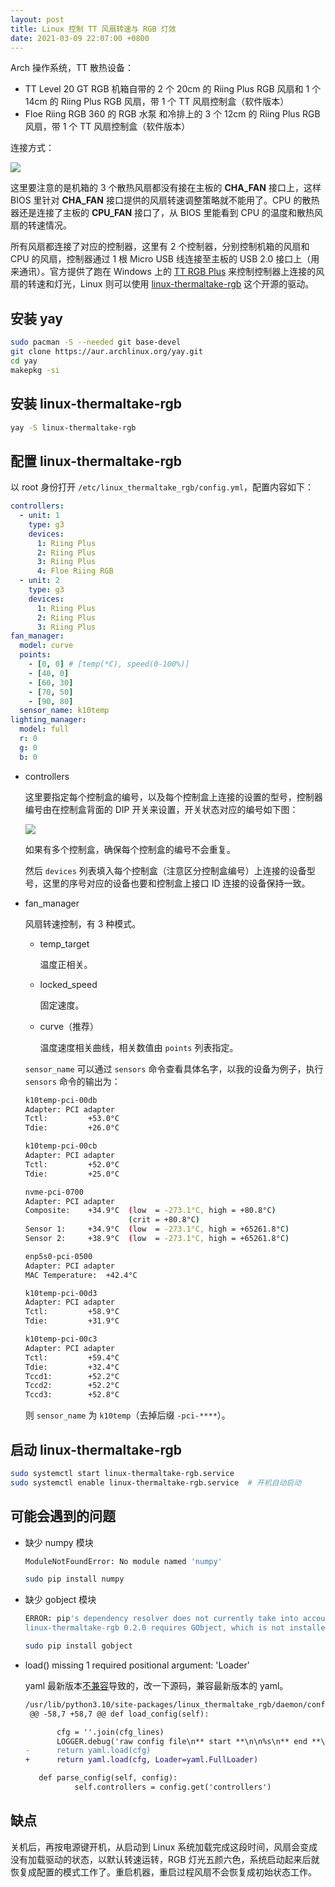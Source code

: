 ```yaml
---
layout: post
title: Linux 控制 TT 风扇转速与 RGB 灯效
date: 2021-03-09 22:07:00 +0800
---
```


Arch 操作系统，TT 散热设备：

- TT Level 20 GT RGB 机箱自带的 2 个 20cm 的 Riing Plus RGB 风扇和 1 个 14cm 的 Riing Plus RGB 风扇，带 1 个 TT 风扇控制盒（软件版本）
- Floe Riing RGB 360 的 RGB 水泵 和冷排上的 3 个 12cm 的 Riing Plus RGB 风扇，带 1 个 TT 风扇控制盒（软件版本）

连接方式：

![](/assets/2021-03-09-chassis-tt-rgb-fan-linux-driver-device-link-ilustration.png)

这里要注意的是机箱的 3 个散热风扇都没有接在主板的 **CHA_FAN** 接口上，这样 BIOS 里针对 **CHA_FAN** 接口提供的风扇转速调整策略就不能用了。CPU 的散热器还是连接了主板的 **CPU_FAN** 接口了，从 BIOS 里能看到 CPU 的温度和散热风扇的转速情况。

所有风扇都连接了对应的控制器，这里有 2 个控制器，分别控制机箱的风扇和 CPU 的风扇，控制器通过 1 根 Micro USB 线连接至主板的 USB 2.0 接口上（用来通讯）。官方提供了跑在 Windows 上的 [TT RGB Plus](https://ttrgbplus.thermaltake.com/cn/) 来控制控制器上连接的风扇的转速和灯光，Linux 则可以使用 [linux-thermaltake-rgb](https://github.com/chestm007/linux_thermaltake_riing) 这个开源的驱动。

## 安装 yay

```bash
sudo pacman -S --needed git base-devel
git clone https://aur.archlinux.org/yay.git
cd yay
makepkg -si
```

## 安装 linux-thermaltake-rgb

```bash
yay -S linux-thermaltake-rgb
```

## 配置 linux-thermaltake-rgb

以 root 身份打开 `/etc/linux_thermaltake_rgb/config.yml`，配置内容如下：

```yaml
controllers:
  - unit: 1
    type: g3
    devices:
      1: Riing Plus
      2: Riing Plus
      3: Riing Plus
      4: Floe Riing RGB
  - unit: 2
    type: g3
    devices:
      1: Riing Plus
      2: Riing Plus
      3: Riing Plus
fan_manager:
  model: curve
  points:
    - [0, 0] # [temp(*C), speed(0-100%)]
    - [40, 0]
    - [60, 30]
    - [70, 50]
    - [90, 80]
  sensor_name: k10temp
lighting_manager:
  model: full
  r: 0
  g: 0
  b: 0
```

- controllers

  这里要指定每个控制盒的编号，以及每个控制盒上连接的设置的型号，控制器编号由在控制盒背面的 DIP 开关来设置，开关状态对应的编号如下图：

  ![](/assets/2021-03-09-chassis-tt-rgb-fan-linux-driver-controller-dip-number.png)

  如果有多个控制盒，确保每个控制盒的编号不会重复。

  然后 `devices` 列表填入每个控制盒（注意区分控制盒编号）上连接的设备型号，这里的序号对应的设备也要和控制盒上接口 ID 连接的设备保持一致。

- fan_manager

  风扇转速控制，有 3 种模式。

  - temp_target

    温度正相关。

  - locked_speed

    固定速度。

  - curve（推荐）

    温度速度相关曲线，相关数值由 `points` 列表指定。

  `sensor_name` 可以通过 `sensors` 命令查看具体名字，以我的设备为例子，执行 `sensors` 命令的输出为：

  ```bash
  k10temp-pci-00db
  Adapter: PCI adapter
  Tctl:         +53.0°C
  Tdie:         +26.0°C

  k10temp-pci-00cb
  Adapter: PCI adapter
  Tctl:         +52.0°C
  Tdie:         +25.0°C

  nvme-pci-0700
  Adapter: PCI adapter
  Composite:    +34.9°C  (low  = -273.1°C, high = +80.8°C)
                         (crit = +80.8°C)
  Sensor 1:     +34.9°C  (low  = -273.1°C, high = +65261.8°C)
  Sensor 2:     +38.9°C  (low  = -273.1°C, high = +65261.8°C)

  enp5s0-pci-0500
  Adapter: PCI adapter
  MAC Temperature:  +42.4°C

  k10temp-pci-00d3
  Adapter: PCI adapter
  Tctl:         +58.9°C
  Tdie:         +31.9°C

  k10temp-pci-00c3
  Adapter: PCI adapter
  Tctl:         +59.4°C
  Tdie:         +32.4°C
  Tccd1:        +52.2°C
  Tccd2:        +52.2°C
  Tccd3:        +52.8°C
  ```

  则 `sensor_name` 为 `k10temp`（去掉后缀 `-pci-****`）。

## 启动 linux-thermaltake-rgb

```bash
sudo systemctl start linux-thermaltake-rgb.service
sudo systemctl enable linux-thermaltake-rgb.service  # 开机自动启动
```

## 可能会遇到的问题

- 缺少 numpy 模块

  ```bash
  ModuleNotFoundError: No module named 'numpy'
  ```

  ```bash
  sudo pip install numpy
  ```

- 缺少 gobject 模块

  ```bash
  ERROR: pip's dependency resolver does not currently take into account all the packages that are installed. This behaviour is the source of the following dependency conflicts.
  linux-thermaltake-rgb 0.2.0 requires GObject, which is not installed.
  ```

  ```bash
  sudo pip install gobject
  ```

- load() missing 1 required positional argument: 'Loader'

  yaml 最新版本[不兼容](https://github.com/chestm007/linux_thermaltake_riing/pull/53/files)导致的，改一下源码，兼容最新版本的 yaml。

  ```diff
  /usr/lib/python3.10/site-packages/linux_thermaltake_rgb/daemon/config.py
   @@ -58,7 +58,7 @@ def load_config(self):

         cfg = ''.join(cfg_lines)
         LOGGER.debug('raw config file\n** start **\n\n%s\n** end **\n', cfg)
  -      return yaml.load(cfg)
  +      return yaml.load(cfg, Loader=yaml.FullLoader)

     def parse_config(self, config):
             self.controllers = config.get('controllers')
  ```

## 缺点

关机后，再按电源键开机，从启动到 Linux 系统加载完成这段时间，风扇会变成没有加载驱动的状态，以默认转速运转，RGB 灯光五颜六色，系统启动起来后就恢复成配置的模式工作了。重启机器，重启过程风扇不会恢复成初始状态工作。
